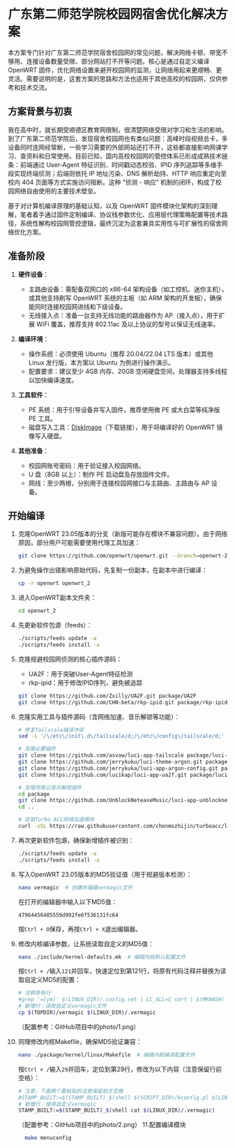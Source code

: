 # 广东第二师范学院校园网宿舍优化解决方案

本方案专门针对广东第二师范学院宿舍校园网的常见问题，解决网络卡顿、带宽不够用、连接设备数量受限、部分网站打不开等问题。核心是通过自定义编译 OpenWRT 固件，优化网络设置来避开校园网的监测，让网络用起来更顺畅、更灵活。需要说明的是，这套方案的思路和方法也适用于其他高校的校园网，仅供参考和技术交流。

## 方案背景与初衷

我在高中时，就长期受顺德区教育网限制，很清楚网络受限对学习和生活的影响。到了广东第二师范学院后，发现宿舍校园网也有类似问题：高峰时段视频总卡，多设备同时连网经常断，一些学习需要的外部网站还打不开，这些都直接影响网课学习、查资料和日常使用。目前已知，国内高校校园网的管控体系已形成成熟技术链条：前端通过 User-Agent 特征识别、时间戳动态校验、IPID 序列追踪等多维手段实现终端侦测；后端则依托 IP 地址污染、DNS 解析劫持、HTTP 响应重定向至校内 404 页面等方式实施访问阻断。这种 "侦测 - 响应" 机制的闭环，构成了校园网络自由使用的主要技术壁垒。

基于对计算机编译原理的基础认知，以及 OpenWRT 固件模块化架构的深刻理解，笔者着手通过固件定制编译、协议栈参数优化、应用层代理策略配置等技术路径，系统性解构校园网管控逻辑，最终沉淀为这套兼具实用性与可扩展性的宿舍网络优化方案。

## 准备阶段

1. **硬件设备**：
   - 主路由设备：需配备双网口的 x86-64 架构设备（如工控机、迷你主机），或其他支持刷写 OpenWRT 系统的主板（如 ARM 架构的开发板），确保能同时连接校园网进线和下级设备。
   - 无线接入点：准备一台支持无线功能的路由器作为 AP（接入点），用于扩展 WiFi 覆盖，推荐支持 802.11ac 及以上协议的型号以保证无线速率。

2. **编译环境**：
   - 操作系统：必须使用 Ubuntu（推荐 20.04/22.04 LTS 版本）或其他 Linux 发行版，本方案以 Ubuntu 为例进行操作演示。
   - 配置要求：建议至少 4GB 内存、20GB 空闲硬盘空间，处理器支持多线程以加快编译速度。

3. **工具软件**：
   - PE 系统：用于引导设备并写入固件，推荐使用微 PE 或大白菜等纯净版 PE 工具。
   - 磁盘写入工具：[DiskImage](https://sourceforge.net/projects/diskimage/files/latest/download)（下载链接），用于将编译好的 OpenWRT 镜像写入硬盘。

4. **其他准备**：
   - 校园网账号密码：用于验证接入校园网络。
   - U 盘（8GB 以上）：制作 PE 启动盘及存放固件文件。
   - 网线：至少两根，分别用于连接校园网接口与主路由、主路由与 AP 设备。

## 开始编译

1. 克隆OpenWRT 23.05版本的分支（新版可能存在模块不兼容问题）。由于网络原因，部分用户可能需要使用代理工具加速：
   ```bash
   git clone https://github.com/openwrt/openwrt.git --branch=openwrt-23.05
   ```

2. 为避免操作出错影响原始代码，先复制一份副本，在副本中进行编译：
   ```bash
   cp -r openwrt openwrt_2
   ```

3. 进入OpenWRT副本文件夹：
   ```bash
   cd openwrt_2
   ```

4. 先更新软件包源（feeds）：
   ```bash
   ./scripts/feeds update -a
   ./scripts/feeds install -a
   ```

5. 克隆规避校园网侦测的核心插件源码：
   - UA2F：用于突破User-Agent特征检测
   - rkp-ipid：用于修改IPID序列，避免被追踪
   ```bash
   git clone https://github.com/Zxilly/UA2F.git package/UA2F
   git clone https://github.com/CHN-beta/rkp-ipid.git package/rkp-ipid
   ```

6. 克隆实用工具与插件源码（含网络加速、音乐解锁等功能）：
   ```bash
   # 修复Tailscale编译冲突
   sed -i '/\/etc\/init\.d\/tailscale/d;/\/etc\/config\/tailscale/d;' feeds/packages/net/tailscale/Makefile
   
   # 克隆必要插件
   git clone https://github.com/asvow/luci-app-tailscale package/luci-app-tailscale  # Tailscale内网穿透
   git clone https://github.com/jerrykuku/luci-theme-argon.git package/luci-theme-argon  # Argon主题
   git clone https://github.com/jerrykuka/luci-app-argon-config.git package/luci-app-argon-config  # 主题配置工具
   git clone https://github.com/lucikap/luci-app-ua2f.git package/luci-app-ua2f  # UA2F图形化配置
   
   # 克隆网易云音乐解锁插件
   cd package
   git clone https://github.com/UnblockNeteaseMusic/luci-app-unblockneteasemusic.git
   cd ..
   
   # 安装Turbo ACC网络加速模块
   curl -sSL https://raw.githubusercontent.com/chenmozhijin/turboacc/luci/add_turboacc.sh -o add_turboacc.sh && bash add_turboacc.sh
   ```

7. 再次更新软件包源，确保新增插件被识别：
   ```bash
   ./scripts/feeds update -a
   ./scripts/feeds install -a
   ```

8. 写入OpenWRT 23.05版本的MD5验证值（用于规避版本检测）：
   ```bash
   nano vermagic  # 创建并编辑vermagic文件
   ```
   在打开的编辑器中输入以下MD5值：
   ```
   47964456485559d992fe6f536131fc64
   ```
   按`Ctrl + O`保存，再按`Ctrl + X`退出编辑器。

9. 修改内核编译参数，让系统读取自定义的MD5值：
   ```bash
   nano ./include/kernel-defaults.mk  # 编辑内核默认配置文件
   ```
   按`Ctrl + /`输入`121`并回车，快速定位到第121行，将原有代码注释并替换为读取自定义MD5的配置：
   ```bash
   # 注释原有行
   #grep '=[ym]' $(LINUX_DIR)/.config.set | LC_ALL=C sort | $(MKHASH) md5 > $(LINUX_DIR)/.vermagic
   # 新增行：读取自定义vermagic文件
   cp $(TOPDIR)/vermagic $(LINUX_DIR)/.vermagic
   ```
   （配置参考：GitHub项目中的photo/1.png）

10. 同理修改内核Makefile，确保MD5验证兼容：
    ```bash
    nano ./package/kernel/linux/Makefile  # 编辑内核编译配置文件
    ```
    按`Ctrl + /`输入`29`并回车，定位到第29行，修改为以下内容（注意保留行前空格）：
    ```bash
    # 注意，下面两个要粘贴的注意保留前方空格
    #STAMP_BUILT:=$(STAMP_BUILT)_$(shell $(SCRIPT_DIR)/kconfig.pl $(LINUX_DIR)/.config | $(MKHASH) md5)
    # 新增行：使用自定义vermagic
    STAMP_BUILT:=$(STAMP_BUILT)_$(shell cat $(LINUX_DIR)/.vermagic)
    ```
    （配置参考：GitHub项目中的photo/2.png）
11.配置编译模块
    ```bash
      make menuconfig
    ```
